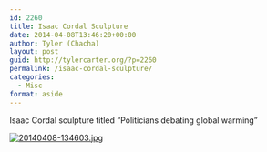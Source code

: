 ```yaml
---
id: 2260
title: Isaac Cordal Sculpture
date: 2014-04-08T13:46:20+00:00
author: Tyler (Chacha)
layout: post
guid: http://tylercarter.org/?p=2260
permalink: /isaac-cordal-sculpture/
categories:
  - Misc
format: aside
---
```

Isaac Cordal sculpture titled &#8220;Politicians debating global warming&#8221;

[<img src="http://tylercarter.org/wp-content/uploads/2014/04/20140408-134603.jpg" alt="20140408-134603.jpg" class="alignnone size-full" />](http://tylercarter.org/wp-content/uploads/2014/04/20140408-134603.jpg)